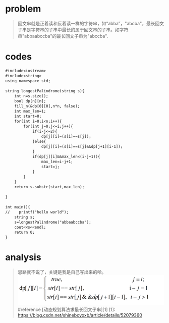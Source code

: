 # problem
>回文串就是正着读和反着读一样的字符串，如“abba”，"abcba"，最长回文子串是字符串的子串中最长的属于回文串的子串。如字符串"abbaabccba"的最长回文子串为"abccba".


# codes
```
#include<iostream>
#include<string>
using namespace std;

string longestPalindrome(string s){
    int n=s.size();
    bool dp[n][n];
    fill_n(&dp[0][0],n*n, false);
    int max_len=1;
    int start=0;
    for(int i=0;i<n;i++){
        for(int j=0;j<=i;j++){
            if(i-j<=2){
                dp[j][i]=(s[i]==s[j]);
            }else{
                dp[j][i]=(s[i]==s[j]&&dp[j+1][i-1]);
            }
            if(dp[j][i]&&max_len<(i-j+1)){
                max_len=i-j+1;
                start=j;
            }
        }
    }
    return s.substr(start,max_len);
    
}

int main(){
//    printf("hello world");
    string s;
    s=longestPalindrome("abbaabccba");
    cout<<s<<endl;
    return 0;
}

```

# analysis
>思路就不说了，关键是我是自己写出来的哈。
 ![image](../Images/longestSubstring.jpg)
#reference 
[动态规划算法求最长回文子串][1]
[1]: https://blog.csdn.net/shineboyxxb/article/details/52079360